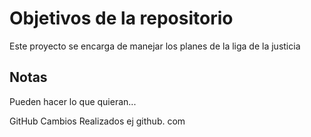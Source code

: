 # Objetivos de la repositorio

Este proyecto se encarga de manejar los planes de la liga de la justicia


## Notas
Pueden hacer lo que quieran...

GitHub
Cambios Realizados ej github. com
